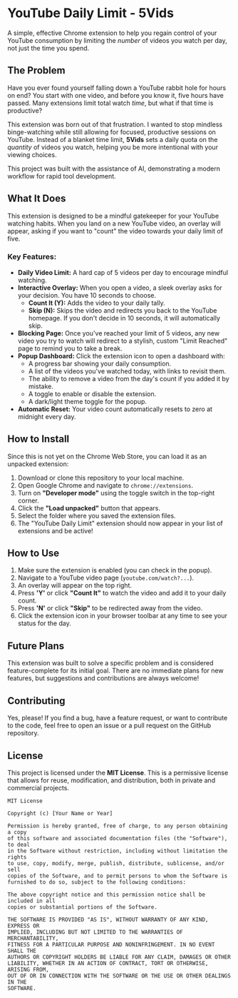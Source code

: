 # YouTube Daily Limit - 5Vids

A simple, effective Chrome extension to help you regain control of your YouTube consumption by limiting the *number* of videos you watch per day, not just the time you spend.

## The Problem

Have you ever found yourself falling down a YouTube rabbit hole for hours on end? You start with one video, and before you know it, five hours have passed. Many extensions limit total watch *time*, but what if that time is productive?

This extension was born out of that frustration. I wanted to stop mindless binge-watching while still allowing for focused, productive sessions on YouTube. Instead of a blanket time limit, **5Vids** sets a daily quota on the *quantity* of videos you watch, helping you be more intentional with your viewing choices.

This project was built with the assistance of AI, demonstrating a modern workflow for rapid tool development.

## What It Does

This extension is designed to be a mindful gatekeeper for your YouTube watching habits. When you land on a new YouTube video, an overlay will appear, asking if you want to "count" the video towards your daily limit of five.

### Key Features:

  * **Daily Video Limit:** A hard cap of 5 videos per day to encourage mindful watching.
  * **Interactive Overlay:** When you open a video, a sleek overlay asks for your decision. You have 10 seconds to choose.
      * **Count It (Y):** Adds the video to your daily tally.
      * **Skip (N):** Skips the video and redirects you back to the YouTube homepage. If you don't decide in 10 seconds, it will automatically skip.
  * **Blocking Page:** Once you've reached your limit of 5 videos, any new video you try to watch will redirect to a stylish, custom "Limit Reached" page to remind you to take a break.
  * **Popup Dashboard:** Click the extension icon to open a dashboard with:
      * A progress bar showing your daily consumption.
      * A list of the videos you've watched today, with links to revisit them.
      * The ability to remove a video from the day's count if you added it by mistake.
      * A toggle to enable or disable the extension.
      * A dark/light theme toggle for the popup.
  * **Automatic Reset:** Your video count automatically resets to zero at midnight every day.

## How to Install

Since this is not yet on the Chrome Web Store, you can load it as an unpacked extension:

1.  Download or clone this repository to your local machine.
2.  Open Google Chrome and navigate to `chrome://extensions`.
3.  Turn on **"Developer mode"** using the toggle switch in the top-right corner.
4.  Click the **"Load unpacked"** button that appears.
5.  Select the folder where you saved the extension files.
6.  The "YouTube Daily Limit" extension should now appear in your list of extensions and be active\!

## How to Use

1.  Make sure the extension is enabled (you can check in the popup).
2.  Navigate to a YouTube video page (`youtube.com/watch?...`).
3.  An overlay will appear on the top right.
4.  Press **'Y'** or click **"Count It"** to watch the video and add it to your daily count.
5.  Press **'N'** or click **"Skip"** to be redirected away from the video.
6.  Click the extension icon in your browser toolbar at any time to see your status for the day.

## Future Plans

This extension was built to solve a specific problem and is considered feature-complete for its initial goal. There are no immediate plans for new features, but suggestions and contributions are always welcome\!

## Contributing

Yes, please\! If you find a bug, have a feature request, or want to contribute to the code, feel free to open an issue or a pull request on the GitHub repository.

## License

This project is licensed under the **MIT License**. This is a permissive license that allows for reuse, modification, and distribution, both in private and commercial projects.

```
MIT License

Copyright (c) [Your Name or Year]

Permission is hereby granted, free of charge, to any person obtaining a copy
of this software and associated documentation files (the "Software"), to deal
in the Software without restriction, including without limitation the rights
to use, copy, modify, merge, publish, distribute, sublicense, and/or sell
copies of the Software, and to permit persons to whom the Software is
furnished to do so, subject to the following conditions:

The above copyright notice and this permission notice shall be included in all
copies or substantial portions of the Software.

THE SOFTWARE IS PROVIDED "AS IS", WITHOUT WARRANTY OF ANY KIND, EXPRESS OR
IMPLIED, INCLUDING BUT NOT LIMITED TO THE WARRANTIES OF MERCHANTABILITY,
FITNESS FOR A PARTICULAR PURPOSE AND NONINFRINGEMENT. IN NO EVENT SHALL THE
AUTHORS OR COPYRIGHT HOLDERS BE LIABLE FOR ANY CLAIM, DAMAGES OR OTHER
LIABILITY, WHETHER IN AN ACTION OF CONTRACT, TORT OR OTHERWISE, ARISING FROM,
OUT OF OR IN CONNECTION WITH THE SOFTWARE OR THE USE OR OTHER DEALINGS IN THE
SOFTWARE.
```
